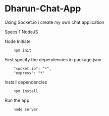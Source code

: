 # Dharun-Chat-App

  Using Socket.io i create my own chat application
  
  Specs 1.NodeJS
  
  Node Initiate
  
        npm init
      
      
  First specify the dependencies in package.json
  
        "socket.io": "*",
        "express": "*"
      
      
  Install dependencies  
  
        npm install
      
      
  Run the app
  
        node server
